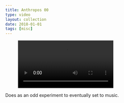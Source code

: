 ```yaml
---
title: Anthropos 00
type: video
layout: collection
date: 2018-01-01
tags: [misc]
---
```


<figure>
	<div class="full-width-video">
		<video allowfullscreen controls>
			<source src="/assets/video/yt/Anthropos 00 - Initial feel reel.mp4">
		</video>
	</div>
</figure>

Does as an odd experiment to eventually set to music.
